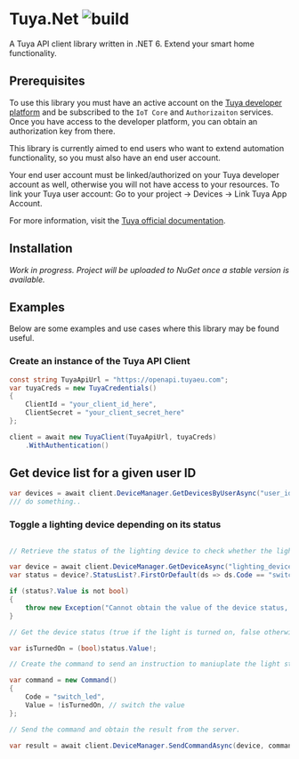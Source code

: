 # Tuya.Net ![build](https://github.com/thatbrainiac/Tuya.Net/actions/workflows/dotnet.yml/badge.svg)
A Tuya API client library written in .NET 6. Extend your smart home functionality.

## Prerequisites

To use this library you must have an active account on the [Tuya developer platform](https://iot.tuya.com/) and be subscribed to the `IoT Core` and `Authorizaiton` services. Once you have access to the developer platform, you can obtain an authorization key from there.

This library is currently aimed to end users who want to extend automation functionality, so you must also have an end user account.

Your end user account must be linked/authorized on your Tuya developer account as well, otherwise you will not have access to your resources. To link your Tuya user account: Go to your project -> Devices -> Link Tuya App Account.

For more information, visit the [Tuya official documentation](https://developer.tuya.com/en/docs/iot/link-devices?id=Ka471nu1sfmkl#title-6-Link%20Tuya%20app%20account).

## Installation

_Work in progress. Project will be uploaded to NuGet once a stable version is available._

## Examples

Below are some examples and use cases where this library may be found useful.

### Create an instance of the Tuya API Client
```csharp
const string TuyaApiUrl = "https://openapi.tuyaeu.com";
var tuyaCreds = new TuyaCredentials()
{
    ClientId = "your_client_id_here",
    ClientSecret = "your_client_secret_here"
};

client = await new TuyaClient(TuyaApiUrl, tuyaCreds)
    .WithAuthentication()
```

## Get device list for a given user ID

```csharp
var devices = await client.DeviceManager.GetDevicesByUserAsync("user_id_here"));
/// do something..
```

### Toggle a lighting device depending on its status

```csharp

// Retrieve the status of the lighting device to check whether the light is turned on or off.

var device = await client.DeviceManager.GetDeviceAsync("lighting_device_id_here");
var status = device?.StatusList?.FirstOrDefault(ds => ds.Code == "switch_led");

if (status?.Value is not bool)
{
    throw new Exception("Cannot obtain the value of the device status, the switch_led status did not return bool as expected.");
}

// Get the device status (true if the light is turned on, false otherwise)

var isTurnedOn = (bool)status.Value!;

// Create the command to send an instruction to maniuplate the light status

var command = new Command()
{
    Code = "switch_led",
    Value = !isTurnedOn, // switch the value
};

// Send the command and obtain the result from the server.

var result = await client.DeviceManager.SendCommandAsync(device, command); // returns true if the command was executed successfully, false otherwise.
```
